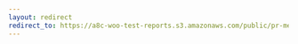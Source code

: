 ```yaml
---
layout: redirect
redirect_to: https://a8c-woo-test-reports.s3.amazonaws.com/public/pr-merge/39827/api/index.html
---
```

